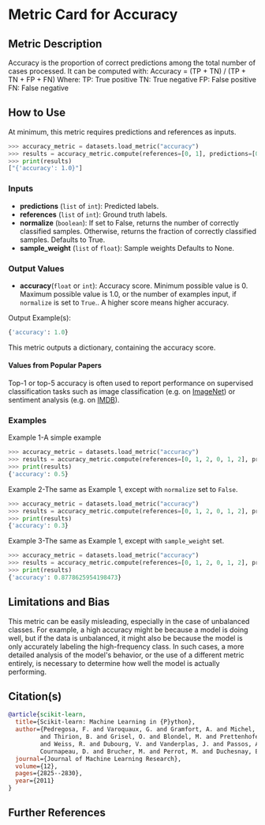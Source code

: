 # Metric Card for Accuracy


## Metric Description

Accuracy is the proportion of correct predictions among the total number of cases processed. It can be computed with:
Accuracy = (TP + TN) / (TP + TN + FP + FN)
 Where:
TP: True positive
TN: True negative
FP: False positive
FN: False negative


## How to Use

At minimum, this metric requires predictions and references as inputs.

```python
>>> accuracy_metric = datasets.load_metric("accuracy")
>>> results = accuracy_metric.compute(references=[0, 1], predictions=[0, 1])
>>> print(results)
["{'accuracy': 1.0}"]
```


### Inputs
- **predictions** (`list` of `int`): Predicted labels.
- **references** (`list` of `int`): Ground truth labels.
- **normalize** (`boolean`): If set to False, returns the number of correctly classified samples. Otherwise, returns the fraction of correctly classified samples. Defaults to True.
- **sample_weight** (`list` of `float`): Sample weights Defaults to None.


### Output Values
- **accuracy**(`float` or `int`): Accuracy score. Minimum possible value is 0. Maximum possible value is 1.0, or the number of examples input, if `normalize` is set to `True`.. A higher score means higher accuracy.

Output Example(s):
```python
{'accuracy': 1.0}
```

This metric outputs a dictionary, containing the accuracy score.


#### Values from Popular Papers

Top-1 or top-5 accuracy is often used to report performance on supervised classification tasks such as image classification (e.g. on [ImageNet](https://paperswithcode.com/sota/image-classification-on-imagenet)) or sentiment analysis (e.g. on [IMDB](https://paperswithcode.com/sota/text-classification-on-imdb)). 


### Examples

Example 1-A simple example
```python
>>> accuracy_metric = datasets.load_metric("accuracy")
>>> results = accuracy_metric.compute(references=[0, 1, 2, 0, 1, 2], predictions=[0, 1, 1, 2, 1, 0])
>>> print(results)
{'accuracy': 0.5}
```

Example 2-The same as Example 1, except with `normalize` set to `False`.
```python
>>> accuracy_metric = datasets.load_metric("accuracy")
>>> results = accuracy_metric.compute(references=[0, 1, 2, 0, 1, 2], predictions=[0, 1, 1, 2, 1, 0], normalize=False)
>>> print(results)
{'accuracy': 0.3}
```

Example 3-The same as Example 1, except with `sample_weight` set.
```python
>>> accuracy_metric = datasets.load_metric("accuracy")
>>> results = accuracy_metric.compute(references=[0, 1, 2, 0, 1, 2], predictions=[0, 1, 1, 2, 1, 0], sample_weight=[0.5, 2, 0.7, 0.5, 9, 0.4])
>>> print(results)
{'accuracy': 0.8778625954198473}
```


## Limitations and Bias
This metric can be easily misleading, especially in the case of unbalanced classes. For example, a high accuracy might be because a model is doing well, but if the data is unbalanced, it might also be because the model is only accurately labeling the high-frequency class. In such cases, a more detailed analysis of the model's behavior, or the use of a different metric entirely, is necessary to determine how well the model is actually performing.


## Citation(s)
```bibtex
@article{scikit-learn,
  title={Scikit-learn: Machine Learning in {P}ython},
  author={Pedregosa, F. and Varoquaux, G. and Gramfort, A. and Michel, V.
         and Thirion, B. and Grisel, O. and Blondel, M. and Prettenhofer, P.
         and Weiss, R. and Dubourg, V. and Vanderplas, J. and Passos, A. and
         Cournapeau, D. and Brucher, M. and Perrot, M. and Duchesnay, E.},
  journal={Journal of Machine Learning Research},
  volume={12},
  pages={2825--2830},
  year={2011}
}
```


## Further References
